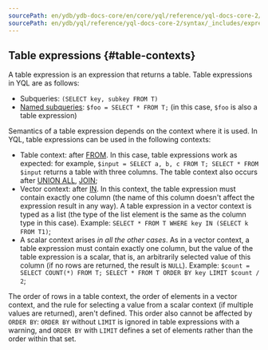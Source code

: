 ```yaml
---
sourcePath: en/ydb/ydb-docs-core/en/core/yql/reference/yql-docs-core-2/syntax/_includes/expressions/tables.md
sourcePath: en/ydb/yql/reference/yql-docs-core-2/syntax/_includes/expressions/tables.md
---
```

## Table expressions {#table-contexts}

A table expression is an expression that returns a table. Table expressions in YQL are as follows:
* Subqueries: `(SELECT key, subkey FROM T)`
* [Named subqueries](#named-nodes): `$foo = SELECT * FROM T;` (in this case, `$foo` is also a table expression)

Semantics of a table expression depends on the context where it is used. In YQL, table expressions can be used in the following contexts:
* Table context: after [FROM](../../select.md#from).
In this case, table expressions work as expected: for example, `$input = SELECT a, b, c FROM T; SELECT * FROM $input` returns a table with three columns.
The table context also occurs after [UNION ALL](../../select.md#unionall), [JOIN](../../join.md#join);
* Vector context: after [IN](#in). In this context, the table expression must contain exactly one column (the name of this column doesn't affect the expression result in any way).
A table expression in a vector context is typed as a list (the type of the list element is the same as the column type in this case). Example: `SELECT * FROM T WHERE key IN (SELECT k FROM T1)`;
* A scalar context arises _in all the other cases_. As in a vector context,
a table expression must contain exactly one column, but the value of the table expression is a scalar,
that is, an arbitrarily selected value of this column (if no rows are returned, the result is `NULL`). Example: `$count = SELECT COUNT(*) FROM T; SELECT * FROM T ORDER BY key LIMIT $count / 2`;

The order of rows in a table context, the order of elements in a vector context, and the rule for selecting a value from a scalar context (if multiple values are returned), aren't defined. This order also cannot be affected by `ORDER BY`: `ORDER BY` without `LIMIT` is ignored in table expressions with a warning, and `ORDER BY` with `LIMIT` defines a set of elements rather than the order within that set.

